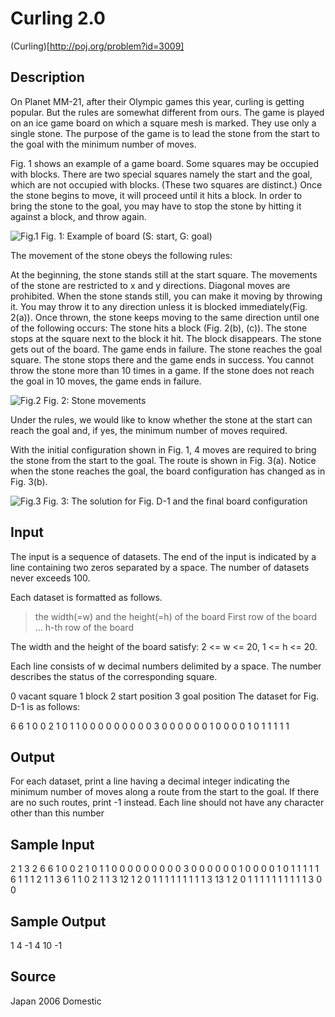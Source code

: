 Curling 2.0
============
(Curling)[http://poj.org/problem?id=3009]

Description
-----------

On Planet MM-21, after their Olympic games this year, curling is getting popular. But the rules are somewhat different from ours. The game is played on an ice game board on which a square mesh is marked. They use only a single stone. The purpose of the game is to lead the stone from the start to the goal with the minimum number of moves.

Fig. 1 shows an example of a game board. Some squares may be occupied with blocks. There are two special squares namely the start and the goal, which are not occupied with blocks. (These two squares are distinct.) Once the stone begins to move, it will proceed until it hits a block. In order to bring the stone to the goal, you may have to stop the stone by hitting it against a block, and throw again.

![Fig.1](http://poj.org/images/3009_1.gif)
Fig. 1: Example of board (S: start, G: goal)

The movement of the stone obeys the following rules:

At the beginning, the stone stands still at the start square.
The movements of the stone are restricted to x and y directions. Diagonal moves are prohibited.
When the stone stands still, you can make it moving by throwing it. You may throw it to any direction unless it is blocked immediately(Fig. 2(a)).
Once thrown, the stone keeps moving to the same direction until one of the following occurs:
The stone hits a block (Fig. 2(b), (c)).
The stone stops at the square next to the block it hit.
The block disappears.
The stone gets out of the board.
The game ends in failure.
The stone reaches the goal square.
The stone stops there and the game ends in success.
You cannot throw the stone more than 10 times in a game. If the stone does not reach the goal in 10 moves, the game ends in failure.

![Fig.2](http://poj.org/images/3009_2.gif)
Fig. 2: Stone movements

Under the rules, we would like to know whether the stone at the start can reach the goal and, if yes, the minimum number of moves required.

With the initial configuration shown in Fig. 1, 4 moves are required to bring the stone from the start to the goal. The route is shown in Fig. 3(a). Notice when the stone reaches the goal, the board configuration has changed as in Fig. 3(b).

![Fig.3](http://poj.org/images/3009_3.gif)
Fig. 3: The solution for Fig. D-1 and the final board configuration

Input
-----
The input is a sequence of datasets. The end of the input is indicated by a line containing two zeros separated by a space. The number of datasets never exceeds 100.

Each dataset is formatted as follows.

>the width(=w) and the height(=h) of the board 
>First row of the board 
>... 
>h-th row of the board

The width and the height of the board satisfy: 2 <= w <= 20, 1 <= h <= 20.

Each line consists of w decimal numbers delimited by a space. The number describes the status of the corresponding square.

0	vacant square
1	block
2	start position
3	goal position
The dataset for Fig. D-1 is as follows:

6 6 
1 0 0 2 1 0 
1 1 0 0 0 0 
0 0 0 0 0 3 
0 0 0 0 0 0 
1 0 0 0 0 1 
0 1 1 1 1 1

Output
------
For each dataset, print a line having a decimal integer indicating the minimum number of moves along a route from the start to the goal. If there are no such routes, print -1 instead. Each line should not have any character other than this number

Sample Input
------------
2 1
3 2
6 6
1 0 0 2 1 0
1 1 0 0 0 0
0 0 0 0 0 3
0 0 0 0 0 0
1 0 0 0 0 1
0 1 1 1 1 1
6 1
1 1 2 1 1 3
6 1
1 0 2 1 1 3
12 1
2 0 1 1 1 1 1 1 1 1 1 3
13 1
2 0 1 1 1 1 1 1 1 1 1 1 3
0 0

Sample Output
-----------
1
4
-1
4
10
-1

Source
-------
Japan 2006 Domestic

